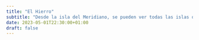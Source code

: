 ```yaml
---
title: "El Hierro"
subtitle: "Desde la isla del Meridiano, se pueden ver todas las islas occidentales, y a veces Gran Canaria."
date: 2023-05-01T22:30:00+01:00
draft: false
---
```


